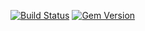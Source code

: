 [![Build Status](https://travis-ci.org/vprokopchuk256/mv-test.svg)](https://travis-ci.org/vprokopchuk256/mv-test)
[![Gem Version](https://badge.fury.io/rb/mv-test.svg)](http://badge.fury.io/rb/mv-test)
